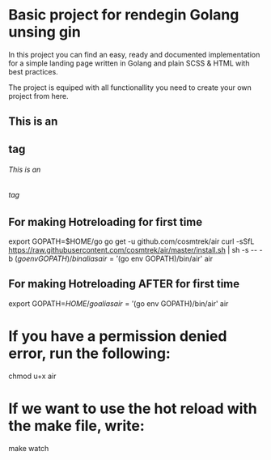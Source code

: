 # Basic project for rendegin Golang unsing gin

In this project you can find an easy, ready and documented implementation for a simple landing page written in Golang and plain SCSS & HTML with best practices.

The project is equiped with all functionallity you need to create your own project from here.

## This is an <h2> tag

###### This is an <h6> tag

## For making Hotreloading for first time

export GOPATH=$HOME/go
go get -u github.com/cosmtrek/air
curl -sSfL https://raw.githubusercontent.com/cosmtrek/air/master/install.sh | sh -s -- -b $(go env GOPATH)/bin
alias air='$(go env GOPATH)/bin/air'
air

## For making Hotreloading AFTER for first time

export GOPATH=$HOME/go
alias air='$(go env GOPATH)/bin/air'
air

# If you have a permission denied error, run the following:

chmod u+x air

# If we want to use the hot reload with the make file, write:

make watch
